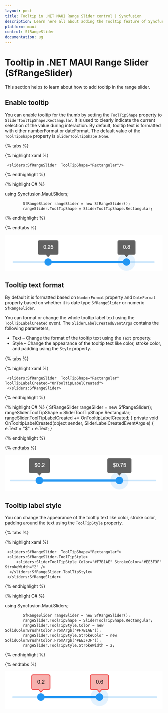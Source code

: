 ```yaml
---
layout: post
title: Tooltip in .NET MAUI Range Slider control | Syncfusion
description: Learn here all about adding the Tooltip feature of Syncfusion .NET MAUI Range Slider (SfRangeSlider) control and more.
platform: maui
control: SfRangeSlider
documentation: ug
---
```


# Tooltip in .NET MAUI Range Slider (SfRangeSlider)

This section helps to learn about how to add tooltip in the range slider.

## Enable tooltip

You can enable tooltip for the thumb by setting the `ToolTipShape` property to `SliderToolTipShape.Rectangular`. It is used to clearly indicate the current selection of the value during interaction. By default, tooltip text is formatted with either numberFormat or dateFormat. The default value of the `ToolTipShape` property is `SliderToolTipShape.None`.

{% tabs %}

{% highlight xaml %}

     <sliders:SfRangeSlider  ToolTipShape="Rectangular"/>

{% endhighlight %}

{% highlight C# %}

using Syncfusion.Maui.Sliders;

          	SfRangeSlider rangeSlider = new SfRangeSlider();
            rangeSlider.ToolTipShape = SliderToolTipShape.Rectangular;

{% endhighlight %}

{% endtabs %}

![RangeSlider tooltip](images/tooltip/tooltip.png)

## Tooltip text format

By default it is formatted based on `NumberFormat` property and `DateFormat` property based on whether it is date type `SfRangeSlider` or numeric `SfRangeSlider`.

You can format or change the whole tooltip label text using the `ToolTipLabelCreated` event. The `SliderLabelCreatedEventArgs` contains the following parameters,

* Text – Change the format of the tooltip text using the `Text` property.
* Style – Change the appearance of the tooltip text like color, stroke color, and padding using the `Style` property.

{% tabs %}

{% highlight xaml %}

     <sliders:SfRangeSlider  ToolTipShape="Rectangular" ToolTipLabelCreated="OnTooltipLabelCreated">
     </sliders:SfRangeSlider>

{% endhighlight %}

{% highlight C# %}
   {
    	SfRangeSlider rangeSlider = new SfRangeSlider();
        rangeSlider.ToolTipShape = SliderToolTipShape.Rectangular;
            rangeSlider.ToolTipLabelCreated += OnTooltipLabelCreated;
   }
    private void OnTooltipLabelCreated(object sender, SliderLabelCreatedEventArgs e)
		{
			e.Text = "$" + e.Text;
		}

{% endhighlight %}

{% endtabs %}

![RangeSlider custom tooltip](images/tooltip/custom-tooltip.png)

## Tooltip label style

You can change the appearance of the tooltip text like color, stroke color, padding around the text using the `ToolTipStyle` property.

{% tabs %}

{% highlight xaml %}

     <sliders:SfRangeSlider  ToolTipShape="Rectangular">
     <sliders:SfRangeSlider.ToolTipStyle>
         <sliders:SliderToolTipStyle Color="#F7B1AE" StrokeColor="#EE3F3F" StrokeWidth="2" />
      </sliders:SfRangeSlider.ToolTipStyle>
     </sliders:SfRangeSlider>

{% endhighlight %}

{% highlight C# %}

using Syncfusion.Maui.Sliders;

          	SfRangeSlider rangeSlider = new SfRangeSlider();
            rangeSlider.ToolTipShape = SliderToolTipShape.Rectangular;
            rangeSlider.ToolTipStyle.Color = new SolidColorBrush(Color.FromArgb("#F7B1AE"));
            rangeSlider.ToolTipStyle.StrokeColor = new SolidColorBrush(Color.FromArgb("#EE3F3F"));
            rangeSlider.ToolTipStyle.StrokeWidth = 2;

{% endhighlight %}

{% endtabs %}

![RangeSlider tooltip style](images/tooltip/tooltip-style.png)


